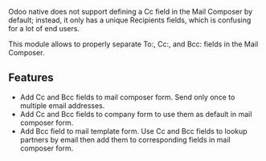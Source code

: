 Odoo native does not support defining a Cc field in the Mail Composer by
default; instead, it only has a unique Recipients fields, which is
confusing for a lot of end users.

This module allows to properly separate To:, Cc:, and Bcc: fields in the
Mail Composer.

## Features

- Add Cc and Bcc fields to mail composer form. Send only once to
  multiple email addresses.
- Add Cc and Bcc fields to company form to use them as default in mail
  composer form.
- Add Bcc field to mail template form. Use Cc and Bcc fields to lookup
  partners by email then add them to corresponding fields in mail
  composer form.
